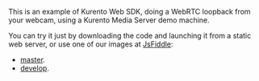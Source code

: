 This is an example of Kurento Web SDK, doing a WebRTC loopback from your webcam,
using a Kurento Media Server demo machine.

You can try it just by downloading the code and launching it from a static web
server, or use one of our images at [JsFiddle](http://jsfiddle.net/):

* [master](http://jsfiddle.net/gh/get/library/pure/kurento/kws-media-api/contents/example/WebRtcEndpoint_2).
* [develop](http://jsfiddle.net/gh/get/library/pure/kurento/kws-media-api/contents/example/WebRtcEndpoint_2?ref=develop).
